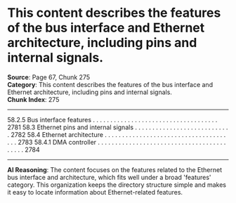 # This content describes the features of the bus interface and Ethernet architecture, including pins and internal signals.

**Source**: Page 67, Chunk 275  
**Category**: This content describes the features of the bus interface and Ethernet architecture, including pins and internal signals.  
**Chunk Index**: 275

---

58.2.5 Bus interface features . . . . . . . . . . . . . . . . . . . . . . . . . . . . . . . . . . . . 2781
58.3 Ethernet pins and internal signals . . . . . . . . . . . . . . . . . . . . . . . . . . . . 2782
58.4 Ethernet architecture . . . . . . . . . . . . . . . . . . . . . . . . . . . . . . . . . . . . . . 2783
58.4.1 DMA controller . . . . . . . . . . . . . . . . . . . . . . . . . . . . . . . . . . . . . . . . . . 2784

---

**AI Reasoning**: The content focuses on the features related to the Ethernet bus interface and architecture, which fits well under a broad 'features' category. This organization keeps the directory structure simple and makes it easy to locate information about Ethernet-related features.

